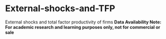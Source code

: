 # External-shocks-and-TFP
External shocks and total factor productivity of firms
**Data Availability Note: For academic research and learning purposes only, not for commercial or sale**
